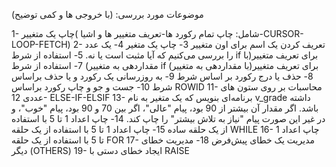 موضوعات مورد بررسی: (با خروجی ها و کمی توضیح)

1- چاپ یک متغییر( شامل: چاپ تمام رکورد ها-تعریف متغییر ها و اشیا-CURSOR-LOOP-FETCH)
2- تعریف کردن یک اسم برای اون متغییر
3- چاپ یک متغیر
4- یک عدد را بررسی می‌کنیم که آیا مثبت است یا نه.
5- استفاده از شرط if  برای تعریف متغییر(با مقداردهی به متغییر)
7- استفاده از شرط if  برای تعریف متغییر(با مقداردهی به متغییر)
8- حذف یا درج رکورد بر اساس شرط
9- به روزرسانی یک رکورد و یا حذف براساس شرط
10- جست و جو و چاپ رکورد براساس ROWID
11- محاسبات بر روی ستون های عددی
12- ELSE-IF-ELSIF
13- برنامه‌ای بنویس که یک متغیر به نام v_grade داشته باشد. اگر مقدار آن بیشتر از 90 بود، پیام "عالی"، اگر بین 70 و 90 بود، پیام "خوب"، و در غیر این صورت پیام "نیاز به تلاش بیشتر" را چاپ کند.
14- چاپ اعداد 1 تا 5 با استفاده از یک حلقه ساده
15- چاپ اعداد 1 تا 5 با استفاده از یک حلقه WHILE
16- چاپ اعداد 1 تا 5 با استفاده از یک حلقه FOR
17- مدیریت یک خطای پیش‌فرض
18- مدیریت خطای دیگر (OTHERS)
19- ایجاد خطای دستی با RAISE
